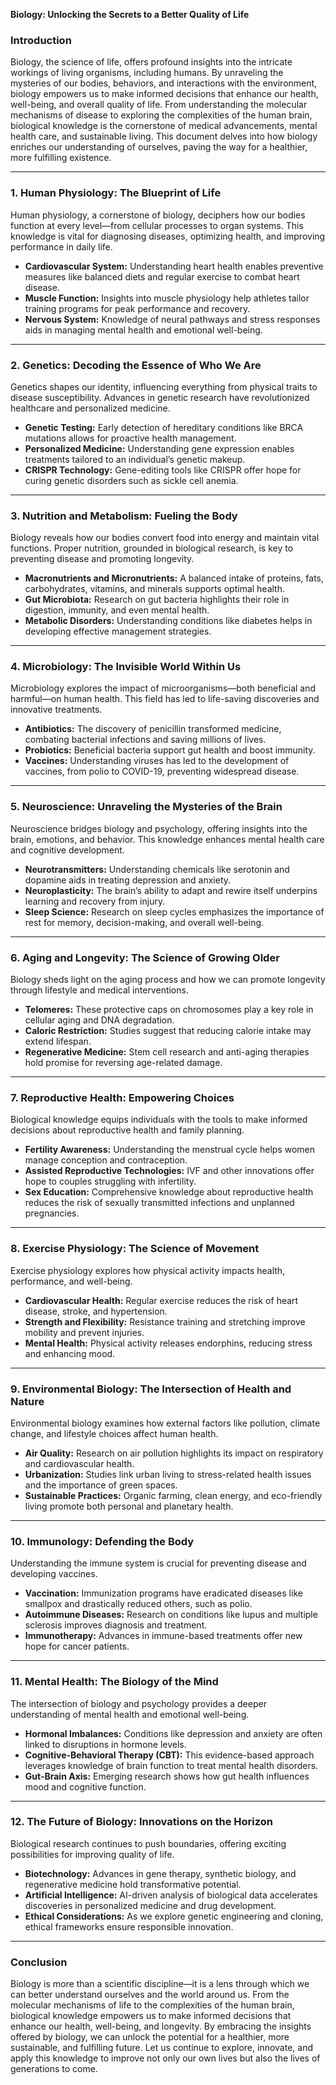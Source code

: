 **Biology: Unlocking the Secrets to a Better Quality of Life**

### Introduction
Biology, the science of life, offers profound insights into the intricate workings of living organisms, including humans. By unraveling the mysteries of our bodies, behaviors, and interactions with the environment, biology empowers us to make informed decisions that enhance our health, well-being, and overall quality of life. From understanding the molecular mechanisms of disease to exploring the complexities of the human brain, biological knowledge is the cornerstone of medical advancements, mental health care, and sustainable living. This document delves into how biology enriches our understanding of ourselves, paving the way for a healthier, more fulfilling existence.

---

### 1. **Human Physiology: The Blueprint of Life**
Human physiology, a cornerstone of biology, deciphers how our bodies function at every level—from cellular processes to organ systems. This knowledge is vital for diagnosing diseases, optimizing health, and improving performance in daily life.
- **Cardiovascular System:** Understanding heart health enables preventive measures like balanced diets and regular exercise to combat heart disease.
- **Muscle Function:** Insights into muscle physiology help athletes tailor training programs for peak performance and recovery.
- **Nervous System:** Knowledge of neural pathways and stress responses aids in managing mental health and emotional well-being.

---

### 2. **Genetics: Decoding the Essence of Who We Are**
Genetics shapes our identity, influencing everything from physical traits to disease susceptibility. Advances in genetic research have revolutionized healthcare and personalized medicine.
- **Genetic Testing:** Early detection of hereditary conditions like BRCA mutations allows for proactive health management.
- **Personalized Medicine:** Understanding gene expression enables treatments tailored to an individual’s genetic makeup.
- **CRISPR Technology:** Gene-editing tools like CRISPR offer hope for curing genetic disorders such as sickle cell anemia.

---

### 3. **Nutrition and Metabolism: Fueling the Body**
Biology reveals how our bodies convert food into energy and maintain vital functions. Proper nutrition, grounded in biological research, is key to preventing disease and promoting longevity.
- **Macronutrients and Micronutrients:** A balanced intake of proteins, fats, carbohydrates, vitamins, and minerals supports optimal health.
- **Gut Microbiota:** Research on gut bacteria highlights their role in digestion, immunity, and even mental health.
- **Metabolic Disorders:** Understanding conditions like diabetes helps in developing effective management strategies.

---

### 4. **Microbiology: The Invisible World Within Us**
Microbiology explores the impact of microorganisms—both beneficial and harmful—on human health. This field has led to life-saving discoveries and innovative treatments.
- **Antibiotics:** The discovery of penicillin transformed medicine, combating bacterial infections and saving millions of lives.
- **Probiotics:** Beneficial bacteria support gut health and boost immunity.
- **Vaccines:** Understanding viruses has led to the development of vaccines, from polio to COVID-19, preventing widespread disease.

---

### 5. **Neuroscience: Unraveling the Mysteries of the Brain**
Neuroscience bridges biology and psychology, offering insights into the brain, emotions, and behavior. This knowledge enhances mental health care and cognitive development.
- **Neurotransmitters:** Understanding chemicals like serotonin and dopamine aids in treating depression and anxiety.
- **Neuroplasticity:** The brain’s ability to adapt and rewire itself underpins learning and recovery from injury.
- **Sleep Science:** Research on sleep cycles emphasizes the importance of rest for memory, decision-making, and overall well-being.

---

### 6. **Aging and Longevity: The Science of Growing Older**
Biology sheds light on the aging process and how we can promote longevity through lifestyle and medical interventions.
- **Telomeres:** These protective caps on chromosomes play a key role in cellular aging and DNA degradation.
- **Caloric Restriction:** Studies suggest that reducing calorie intake may extend lifespan.
- **Regenerative Medicine:** Stem cell research and anti-aging therapies hold promise for reversing age-related damage.

---

### 7. **Reproductive Health: Empowering Choices**
Biological knowledge equips individuals with the tools to make informed decisions about reproductive health and family planning.
- **Fertility Awareness:** Understanding the menstrual cycle helps women manage conception and contraception.
- **Assisted Reproductive Technologies:** IVF and other innovations offer hope to couples struggling with infertility.
- **Sex Education:** Comprehensive knowledge about reproductive health reduces the risk of sexually transmitted infections and unplanned pregnancies.

---

### 8. **Exercise Physiology: The Science of Movement**
Exercise physiology explores how physical activity impacts health, performance, and well-being.
- **Cardiovascular Health:** Regular exercise reduces the risk of heart disease, stroke, and hypertension.
- **Strength and Flexibility:** Resistance training and stretching improve mobility and prevent injuries.
- **Mental Health:** Physical activity releases endorphins, reducing stress and enhancing mood.

---

### 9. **Environmental Biology: The Intersection of Health and Nature**
Environmental biology examines how external factors like pollution, climate change, and lifestyle choices affect human health.
- **Air Quality:** Research on air pollution highlights its impact on respiratory and cardiovascular health.
- **Urbanization:** Studies link urban living to stress-related health issues and the importance of green spaces.
- **Sustainable Practices:** Organic farming, clean energy, and eco-friendly living promote both personal and planetary health.

---

### 10. **Immunology: Defending the Body**
Understanding the immune system is crucial for preventing disease and developing vaccines.
- **Vaccination:** Immunization programs have eradicated diseases like smallpox and drastically reduced others, such as polio.
- **Autoimmune Diseases:** Research on conditions like lupus and multiple sclerosis improves diagnosis and treatment.
- **Immunotherapy:** Advances in immune-based treatments offer new hope for cancer patients.

---

### 11. **Mental Health: The Biology of the Mind**
The intersection of biology and psychology provides a deeper understanding of mental health and emotional well-being.
- **Hormonal Imbalances:** Conditions like depression and anxiety are often linked to disruptions in hormone levels.
- **Cognitive-Behavioral Therapy (CBT):** This evidence-based approach leverages knowledge of brain function to treat mental health disorders.
- **Gut-Brain Axis:** Emerging research shows how gut health influences mood and cognitive function.

---

### 12. **The Future of Biology: Innovations on the Horizon**
Biological research continues to push boundaries, offering exciting possibilities for improving quality of life.
- **Biotechnology:** Advances in gene therapy, synthetic biology, and regenerative medicine hold transformative potential.
- **Artificial Intelligence:** AI-driven analysis of biological data accelerates discoveries in personalized medicine and drug development.
- **Ethical Considerations:** As we explore genetic engineering and cloning, ethical frameworks ensure responsible innovation.

---

### Conclusion
Biology is more than a scientific discipline—it is a lens through which we can better understand ourselves and the world around us. From the molecular mechanisms of life to the complexities of the human brain, biological knowledge empowers us to make informed decisions that enhance our health, well-being, and longevity. By embracing the insights offered by biology, we can unlock the potential for a healthier, more sustainable, and fulfilling future. Let us continue to explore, innovate, and apply this knowledge to improve not only our own lives but also the lives of generations to come.